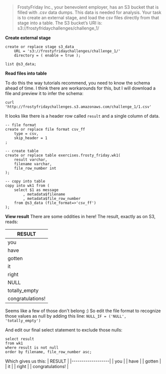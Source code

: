 >   FrostyFriday Inc., your benevolent employer, has an S3 bucket that is filled with .csv data dumps. 
    This data is needed for analysis. Your task is to create an external stage, and load the csv files 
    directly from that stage into a table.
    The S3 bucket’s URI is: s3://frostyfridaychallenges/challenge_1/
    
**Create external stage**

```
create or replace stage s3_data 
	URL = 's3://frostyfridaychallenges/challenge_1/' 
	directory = ( enable = true );
    
list @s3_data;
```

**Read files into table**

To do this the way tutorials recommend, you need to know the schema ahead of time. I think there are workarounds for this, but I will download a file and preview it to infer the schema:

`curl 'http://frostyfridaychallenges.s3.amazonaws.com/challenge_1/1.csv'` 

It looks like there is a header row called `result` and a single column of data.

```
-- file format 
create or replace file format csv_ff
    type = csv,
    skip_header = 1
;

-- create table 
create or replace table exercises.frosty_friday.wk1(
    result varchar,
    filename varchar,
    file_row_number int
);

-- copy into table 
copy into wk1 from (
    select $1 as message
        , metadata$filename
        , metadata$file_row_number 
    from @s3_data (file_format=>'csv_ff')
);
```

**View result**
There are some oddities in here! The result, exactly as on S3, reads: 

| RESULT            |
|-------------------|
| you               |
| have              |
| gotten            |
| it                |
| right             |
| NULL              |
| totally_empty     |
| congratulations!  |

Seems like a few of those don't belong :) So edit the file format to recognize those values as null by adding this line:
`NULL_IF = ('NULL', 'totally_empty')`

And edit our final select statement to exclude those nulls:

```
select result
from wk1 
where result is not null
order by filename, file_row_number asc;
```

Which gives us this:
| RESULT            |
|-------------------|
| you               |
| have              |
| gotten            |
| it                |
| right             |
| congratulations!  |
